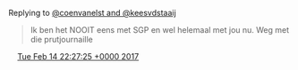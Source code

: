 Replying to [@coenvanelst and @keesvdstaaij](https://twitter.com/coenvanelst/status/831627867146555394)

> Ik ben het NOOIT eens met SGP en wel helemaal met jou nu\. Weg met die prutjournaille

<img src="../../media/tweet.ico" width="12" /> [Tue Feb 14 22:27:25 +0000 2017](https://twitter.com/DromerDenker/status/831630957203578880)